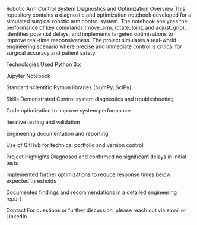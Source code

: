 Robotic Arm Control System Diagnostics and Optimization
Overview
This repository contains a diagnostic and optimization notebook developed for a simulated surgical robotic arm control system. The notebook analyzes the performance of key commands (move_arm, rotate_joint, and adjust_grip), identifies potential delays, and implements targeted optimizations to improve real-time responsiveness. The project simulates a real-world engineering scenario where precise and immediate control is critical for surgical accuracy and patient safety.

Technologies Used
Python 3.x

Jupyter Notebook

Standard scientific Python libraries (NumPy, SciPy)

Skills Demonstrated
Control system diagnostics and troubleshooting

Code optimization to improve system performance

Iterative testing and validation

Engineering documentation and reporting

Use of GitHub for technical portfolio and version control

Project Highlights
Diagnosed and confirmed no significant delays in initial tests

Implemented further optimizations to reduce response times below expected thresholds

Documented findings and recommendations in a detailed engineering report

Contact
For questions or further discussion, please reach out via email or LinkedIn.



